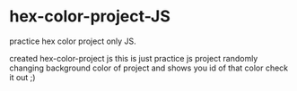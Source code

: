 # hex-color-project-JS
practice hex color project only JS.

created hex-color-project js this is just practice js project randomly changing background color of project and shows you id of that color check it out ;)
